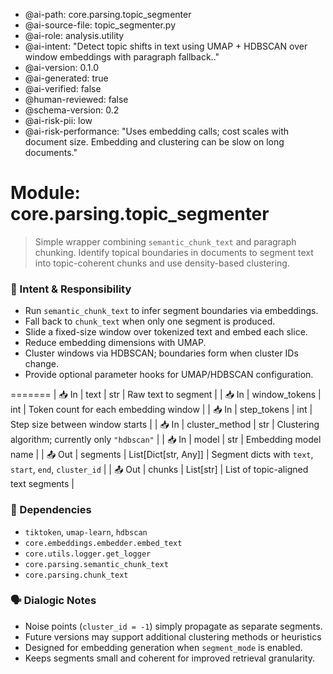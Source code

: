 - @ai-path: core.parsing.topic_segmenter
- @ai-source-file: topic_segmenter.py
- @ai-role: analysis.utility
- @ai-intent: "Detect topic shifts in text using UMAP + HDBSCAN over window embeddings with paragraph fallback.."
- @ai-version: 0.1.0
- @ai-generated: true
- @ai-verified: false
- @human-reviewed: false
- @schema-version: 0.2
- @ai-risk-pii: low
- @ai-risk-performance: "Uses embedding calls; cost scales with document size. Embedding and clustering can be slow on long documents."

# Module: core.parsing.topic_segmenter
> Simple wrapper combining `semantic_chunk_text` and paragraph chunking.
> Identify topical boundaries in documents to segment text into topic-coherent chunks and use density-based clustering.

### 🎯 Intent & Responsibility
- Run `semantic_chunk_text` to infer segment boundaries via embeddings.
- Fall back to `chunk_text` when only one segment is produced.
- Slide a fixed-size window over tokenized text and embed each slice.
- Reduce embedding dimensions with UMAP.
- Cluster windows via HDBSCAN; boundaries form when cluster IDs change.
- Provide optional parameter hooks for UMAP/HDBSCAN configuration.

=======
| 📥 In | text | str | Raw text to segment |
| 📥 In | window_tokens | int | Token count for each embedding window |
| 📥 In | step_tokens | int | Step size between window starts |
| 📥 In | cluster_method | str | Clustering algorithm; currently only `"hdbscan"` |
| 📥 In | model | str | Embedding model name |
| 📤 Out | segments | List[Dict[str, Any]] | Segment dicts with `text`, `start`, `end`, `cluster_id` |
| 📤 Out | chunks | List[str] | List of topic-aligned text segments |

### 🔗 Dependencies
- `tiktoken`, `umap-learn`, `hdbscan`
- `core.embeddings.embedder.embed_text`
- `core.utils.logger.get_logger`
- `core.parsing.semantic_chunk_text`
- `core.parsing.chunk_text`

### 🗣 Dialogic Notes
- Noise points (`cluster_id = -1`) simply propagate as separate segments.
- Future versions may support additional clustering methods or heuristics
- Designed for embedding generation when `segment_mode` is enabled.
- Keeps segments small and coherent for improved retrieval granularity.
